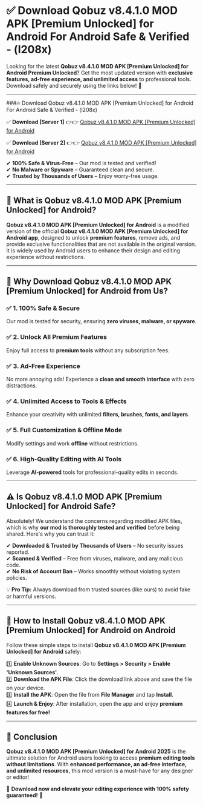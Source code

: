 
# ✅ Download Qobuz v8.4.1.0 MOD APK [Premium Unlocked] for Android For Android Safe & Verified -  (l208x) 

Looking for the latest **Qobuz v8.4.1.0 MOD APK [Premium Unlocked] for Android Premium Unlocked**? Get the most updated version with **exclusive features, ad-free experience, and unlimited access** to professional tools. Download safely and securely using the links below! 🚀  

---

###🔥 Download Qobuz v8.4.1.0 MOD APK [Premium Unlocked] for Android For Android Safe & Verified -  (l208x)  

✅ **Download [Server 1]** 👉👉 [Qobuz v8.4.1.0 MOD APK [Premium Unlocked] for Android ](https://apkcomod.com?title=Qobuz_v8.4.1.0_MOD_APK_[Premium_Unlocked]_for_Android)  

✅ **Download [Server 2]** 👉👉 [Qobuz v8.4.1.0 MOD APK [Premium Unlocked] for Android ](https://apkcomod.com?title=Qobuz_v8.4.1.0_MOD_APK_[Premium_Unlocked]_for_Android)  

✔ **100% Safe & Virus-Free** – Our mod is tested and verified!  
✔ **No Malware or Spyware** – Guaranteed clean and secure.  
✔ **Trusted by Thousands of Users** – Enjoy worry-free usage.  

---

## 📌 What is Qobuz v8.4.1.0 MOD APK [Premium Unlocked] for Android?  

**Qobuz v8.4.1.0 MOD APK [Premium Unlocked] for Android** is a modified version of the official **Qobuz v8.4.1.0 MOD APK [Premium Unlocked] for Android app**, designed to unlock **premium features**, remove ads, and provide exclusive functionalities that are not available in the original version. It is widely used by Android users to enhance their design and editing experience without restrictions.  

---

## 🌟 Why Download Qobuz v8.4.1.0 MOD APK [Premium Unlocked] for Android from Us?  

### ✅ 1. 100% Safe & Secure  
Our mod is tested for security, ensuring **zero viruses, malware, or spyware**.  

### ✅ 2. Unlock All Premium Features  
Enjoy full access to **premium tools** without any subscription fees.  

### ✅ 3. Ad-Free Experience  
No more annoying ads! Experience a **clean and smooth interface** with zero distractions.  

### ✅ 4. Unlimited Access to Tools & Effects  
Enhance your creativity with unlimited **filters, brushes, fonts, and layers**.  

### ✅ 5. Full Customization & Offline Mode  
Modify settings and work **offline** without restrictions.  

### ✅ 6. High-Quality Editing with AI Tools  
Leverage **AI-powered** tools for professional-quality edits in seconds.  

---

## ⚠️ Is Qobuz v8.4.1.0 MOD APK [Premium Unlocked] for Android Safe?  

Absolutely! We understand the concerns regarding modified APK files, which is why **our mod is thoroughly tested and verified** before being shared. Here's why you can trust it:  

✔ **Downloaded & Trusted by Thousands of Users** – No security issues reported.  
✔ **Scanned & Verified** – Free from viruses, malware, and any malicious code.  
✔ **No Risk of Account Ban** – Works smoothly without violating system policies.  

💡 **Pro Tip:** Always download from trusted sources (like ours) to avoid fake or harmful versions.  

---

## 📲 How to Install Qobuz v8.4.1.0 MOD APK [Premium Unlocked] for Android on Android  

Follow these simple steps to install **Qobuz v8.4.1.0 MOD APK [Premium Unlocked] for Android** safely:  

1️⃣ **Enable Unknown Sources**: Go to **Settings > Security > Enable 'Unknown Sources'**.  
2️⃣ **Download the APK File**: Click the download link above and save the file on your device.  
3️⃣ **Install the APK**: Open the file from **File Manager** and tap **Install**.  
4️⃣ **Launch & Enjoy**: After installation, open the app and enjoy **premium features for free!**  

---

## 🚀 Conclusion  

**Qobuz v8.4.1.0 MOD APK [Premium Unlocked] for Android 2025** is the ultimate solution for Android users looking to access **premium editing tools without limitations**. With **enhanced performance, an ad-free interface, and unlimited resources**, this mod version is a must-have for any designer or editor!  

🔻 **Download now and elevate your editing experience with 100% safety guaranteed!** 🔻  
